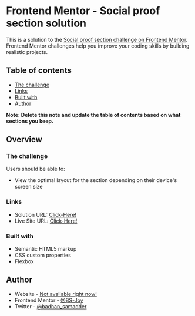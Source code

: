 # Frontend Mentor - Social proof section solution

This is a solution to the [Social proof section challenge on Frontend Mentor](https://www.frontendmentor.io/challenges/social-proof-section-6e0qTv_bA). Frontend Mentor challenges help you improve your coding skills by building realistic projects. 

## Table of contents

  - [The challenge](#the-challenge)
  - [Links](#links)
  - [Built with](#built-with)
- [Author](#author)

**Note: Delete this note and update the table of contents based on what sections you keep.**

## Overview

### The challenge

Users should be able to:

- View the optimal layout for the section depending on their device's screen size

### Links

- Solution URL: [Click-Here!](https://github.com/BS-Joy/fm-Social-proof-section)
- Live Site URL: [Click-Here!](https://bs-joy.github.io/fm-Social-proof-section/)


### Built with

- Semantic HTML5 markup
- CSS custom properties
- Flexbox

## Author

- Website - [Not available right now!](#)
- Frontend Mentor - [@BS-Joy](hhttps://www.frontendmentor.io/profile/BS-Joy)
- Twitter - [@badhan_samadder](https://twitter.com/badhan_samadder)
